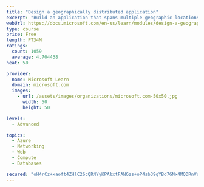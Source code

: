 ```yaml
---
title: "Design a geographically distributed application"
excerpt: "Build an application that spans multiple geographic locations for high availability and resiliency."
webUrl: https://docs.microsoft.com/en-us/learn/modules/design-a-geographically-distributed-application/
type: course
price: Free
length: PT34M
ratings:
  count: 1059
  average: 4.704438
heat: 50

provider:
  name: Microsoft Learn
  domain: microsoft.com
  images:
    - url: /assets/images/organizations/microsoft.com-50x50.jpg
      width: 50
      height: 50

levels:
  - Advanced

topics:
  - Azure
  - Networking
  - Web
  - Compute
  - Databases

secured: "oH4rCz+xaoft4ZHlC26cQRNYyKPAbxtFANGzs+oP4sb39qYBd7GNx4MQDRnVsS+u1O2eSuBHVBOXmVWKF6FY3G3ToHWQfWeBe3tznbcvKEjZbN7CML6o4nwG1xzizgTqRUY1ZWYDPwhoxgsiJKfOHypTj14CioTiXlsVqx/nRliIVGbNQp2EfHUlLLkYwBbkIl6uGY/PyA5yyj6XnKu48lYERniIYT4k7yBaxjl3eIwGebSHpI7V6wocmny/+AyioxFiqjd4tG7ZRaoLHzzDuMASsyj5qeDcEkALfNuV3JW8c8ogjZlYfvTL4ANvAxaWT0fJv6DY3NHXVn/XJY1M814wiV4pCfDEiMLgSpLkJm0hlJ0aaHI7ok/UdwsafFMauohmlPUDJi0RxVXCTqrjrLD0yDl0B+8uE2fzidbD58U=;YJOAvY1NyGUsVS7hp6Zluw=="
---
```


